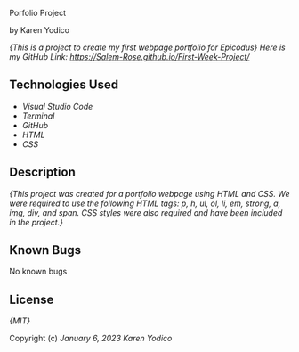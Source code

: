 
Porfolio Project

by Karen Yodico

_{This is a project to create my first webpage portfolio for Epicodus}_
_Here is my GitHub Link: https://Salem-Rose.github.io/First-Week-Project/_
## Technologies Used

* _Visual Studio Code_
* _Terminal_
* _GitHub_
* _HTML_
* _CSS_

## Description

_{This project was created for a portfolio webpage using HTML and CSS. We were required to use the following HTML tags: p, h, ul, ol, li, em, strong, a, img, div, and span. CSS styles were also required and have been included in the project.}_

## Known Bugs

No known bugs

## License

_{MIT}_

Copyright (c) _January 6, 2023_ _Karen Yodico_
